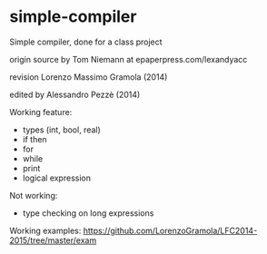 # simple-compiler
Simple compiler, done for a class project

origin source by Tom Niemann at epaperpress.com/lexandyacc

revision Lorenzo Massimo Gramola (2014)

edited by Alessandro Pezzè (2014)

Working feature:
* types (int, bool, real)
* if then
* for
* while
* print
* logical expression

Not working:
* type checking on long expressions


Working examples:
https://github.com/LorenzoGramola/LFC2014-2015/tree/master/exam
